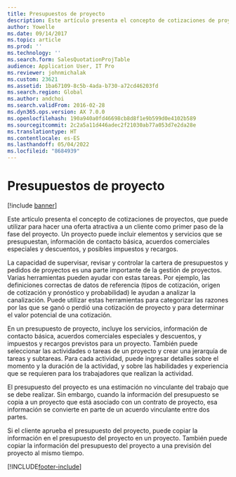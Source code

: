 ```yaml
---
title: Presupuestos de proyecto
description: Este artículo presenta el concepto de cotizaciones de proyectos, que puede utilizar para hacer una oferta atractiva a un cliente como primer paso de la fase del proyecto. Un proyecto puede incluir elementos y servicios que se presupuestan, información de contacto básica, acuerdos comerciales especiales y descuentos, y posibles impuestos y recargos.
author: Yowelle
ms.date: 09/14/2017
ms.topic: article
ms.prod: ''
ms.technology: ''
ms.search.form: SalesQuotationProjTable
audience: Application User, IT Pro
ms.reviewer: johnmichalak
ms.custom: 23621
ms.assetid: 1ba67109-8c5b-4ada-b730-a72cd46203fd
ms.search.region: Global
ms.author: andchoi
ms.search.validFrom: 2016-02-28
ms.dyn365.ops.version: AX 7.0.0
ms.openlocfilehash: 190a940a0fd46698cb8d8f1e9b599d0e4102b589
ms.sourcegitcommit: 2c2a5a11d446adec2f21030ab77a053d7e2da28e
ms.translationtype: HT
ms.contentlocale: es-ES
ms.lasthandoff: 05/04/2022
ms.locfileid: "8684939"
---
```

# <a name="project-quotations"></a>Presupuestos de proyecto

[!include [banner](../includes/banner.md)]

Este artículo presenta el concepto de cotizaciones de proyectos, que puede utilizar para hacer una oferta atractiva a un cliente como primer paso de la fase del proyecto. Un proyecto puede incluir elementos y servicios que se presupuestan, información de contacto básica, acuerdos comerciales especiales y descuentos, y posibles impuestos y recargos. 

La capacidad de supervisar, revisar y controlar la cartera de presupuestos y pedidos de proyectos es una parte importante de la gestión de proyectos. Varias herramientas pueden ayudar con estas tareas. Por ejemplo, las definiciones correctas de datos de referencia (tipos de cotización, origen de cotización y pronóstico y probabilidad) le ayudan a analizar la canalización. Puede utilizar estas herramientas para categorizar las razones por las que se ganó o perdió una cotización de proyecto y para determinar el valor potencial de una cotización. 

En un presupuesto de proyecto, incluye los servicios, información de contacto básica, acuerdos comerciales especiales y descuentos, y impuestos y recargos previstos para un proyecto. También puede seleccionar las actividades o tareas de un proyecto y crear una jerarquía de tareas y subtareas. Para cada actividad, puede ingresar detalles sobre el momento y la duración de la actividad, y sobre las habilidades y experiencia que se requieren para los trabajadores que realizan la actividad. 

El presupuesto del proyecto es una estimación no vinculante del trabajo que se debe realizar. Sin embargo, cuando la información del presupuesto se copia a un proyecto que está asociado con un contrato de proyecto, esa información se convierte en parte de un acuerdo vinculante entre dos partes. 

Si el cliente aprueba el presupuesto del proyecto, puede copiar la información en el presupuesto del proyecto en un proyecto. También puede copiar la información del presupuesto del proyecto a una previsión del proyecto al mismo tiempo.





[!INCLUDE[footer-include](../includes/footer-banner.md)]